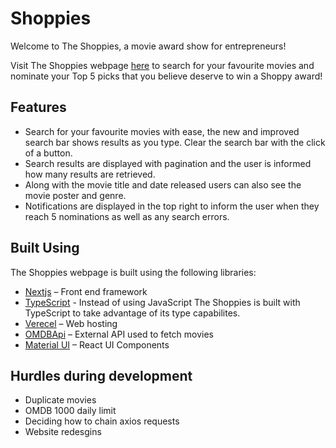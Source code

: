 # Shoppies
Welcome to The Shoppies, a movie award show for entrepreneurs!

Visit The Shoppies webpage [here](https://shoppies-six.vercel.app/) to search for your favourite movies and nominate your Top 5 picks that you believe deserve to win a Shoppy award!

## Features
-	Search for your favourite movies with ease, the new and improved search bar shows results as you type. Clear the search bar with the click of a button.
-	Search results are displayed with pagination and the user is informed how many results are retrieved.
-	Along with the movie title and date released users can also see the movie poster and genre. 
-	Notifications are displayed in the top right to inform the user when they reach 5 nominations as well as any search errors.

## Built Using

The Shoppies webpage is built using the following libraries:
-	[Nextjs](https://nextjs.org/) – Front end framework 
-	[TypeScript](https://www.typescriptlang.org/docs/) - Instead of using JavaScript The Shoppies is built with TypeScript to take advantage of its type capabilites.
-	[Verecel](https://vercel.com/home?utm_source=next-site&utm_medium=banner&utm_campaign=next-website) – Web hosting 
-	[OMDBApi](http://omdbapi.com/) – External API used to fetch movies 
-	[Material UI](https://material-ui.com/) – React UI Components 

## Hurdles during development
- Duplicate movies
- OMDB 1000 daily limit 
- Deciding how to chain axios requests
- Website redesgins
